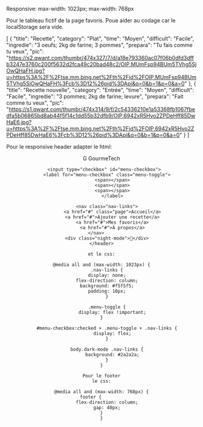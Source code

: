 Responsive:  max-width: 1023px; max-width: 768px

Pour le tableau fictif de la page favoris. Poue aider au codage car le localStorage sera vide.

[
    {
        "title": "Recette",
        "category": "Plat",
        "time": "Moyen",
        "difficult": "Facile",
        "ingredie": "3 oeufs; 2kg de farine; 3 pommes",
        "prepara": "Tu fais comme tu veux",
        "pic": "https://s2.qwant.com/thumbr/474x327/7/d/a18e793360ac07f06b0dfd3dffb3247e3760c200f5632d2fca49c20bad48c2/OIP.MUmFsp94BUm5TVhg5SjOwQHaFH.jpg?u=https%3A%2F%2Ftse.mm.bing.net%2Fth%2Fid%2FOIP.MUmFsp94BUm5TVhg5SjOwQHaFH%3Fcb%3D12%26pid%3DApi&q=0&b=1&p=0&a=0"
    },
    {
        "title": "Recette nouvelle",
        "category": "Entrée",
        "time": "Moyen",
        "difficult": "Facile",
        "ingredie": "3 pommes; 2kg de farine; levure",
        "prepara": "Fait comme tu veux",
        "pic": "https://s1.qwant.com/thumbr/474x314/9/f/2c54336210e1a53368fb1067fbedfa5b06865bd8ab44f5f14c1dd55b32dfb9/OIP.6942xR5Hvo2ZPDeHff85DwHaE6.jpg?u=https%3A%2F%2Ftse.mm.bing.net%2Fth%2Fid%2FOIP.6942xR5Hvo2ZPDeHff85DwHaE6%3Fcb%3D12%26pid%3DApi&q=0&b=1&p=0&a=0"
    }
]




Pour le responsive header
adapter le html:

<header>
        <div class="logo">
            <span class="icon">G</span>
            <span class="name">GourmeTech</span>
        </div>        

        <input type="checkbox" id="menu-checkbox">  
        <label for="menu-checkbox" class="menu-toggle">
            <span></span>
            <span></span>
            <span></span>
            </label>

        <nav class="nav-links">
            <a href="#" class="page">Accueil</a>
            <a href="#">Ajouter une recette</a>
            <a href="#">Mes favoris</a>
            <a href="#">À propos</a>
        </nav>        
        <div class="night-mode">🌙</div>
    </header>

    et le css:

    @media all and (max-width: 1023px) {
        .nav-links {
        display: none;
        flex-direction: column;
        background: #f5f5f5;
        padding: 10px;
        }
    
        .menu-toggle {
            display: flex !important;
        }    
    
        #menu-checkbox:checked + .menu-toggle + .nav-links {
            display: flex;
        }
    
        body.dark-mode .nav-links {
            background: #2a2a2a;
        }
    }

    Pour le footer
    le css:

    @media all and (max-width: 768px) {
    footer {        
        flex-direction: column;
        gap: 40px;
    }
    }

    
